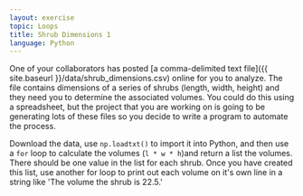 ```yaml
---
layout: exercise
topic: Loops
title: Shrub Dimensions 1
language: Python
---
```


One of your collaborators has posted
[a comma-delimited text file]({{ site.baseurl }}/data/shrub_dimensions.csv) online for you to
analyze. The file contains dimensions of a series of shrubs (length, width,
height) and they need you to determine the associated volumes. You could do this
using a spreadsheet, but the project that you are working on is going to be
generating lots of these files so you decide to write a program to automate the
process.

Download the data, use `np.loadtxt()` to import it into Python, and then use a
`for` loop to calculate the volumes (`l * w * h`)and return a list the volumes. 
There should be one value in the list for each shrub. Once you have created this 
list, use another for loop to print out each volume on it's own line in a string 
like 'The volume the shrub is 22.5.'
